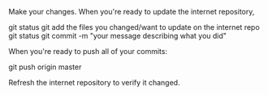 Make your changes. When you're ready to update the internet repository,

git status
git add the files you changed/want to update on the internet repo
git status
git commit -m "your message describing what you did"

When you're ready to push all of your commits:

git push origin master

Refresh the internet repository to verify it changed.
